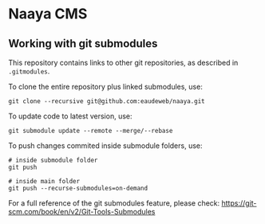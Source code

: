# Naaya CMS

## Working with git submodules

This repository contains links to other git repositories, as described in `.gitmodules`.

To clone the entire repository plus linked submodules, use:

    git clone --recursive git@github.com:eaudeweb/naaya.git
    
To update code to latest version, use:

    git submodule update --remote --merge/--rebase
    
To push changes commited inside submodule folders, use:

    # inside submodule folder
    git push
    
    # inside main folder
    git push --recurse-submodules=on-demand
    
For a full reference of the git submodules feature, please check: https://git-scm.com/book/en/v2/Git-Tools-Submodules
